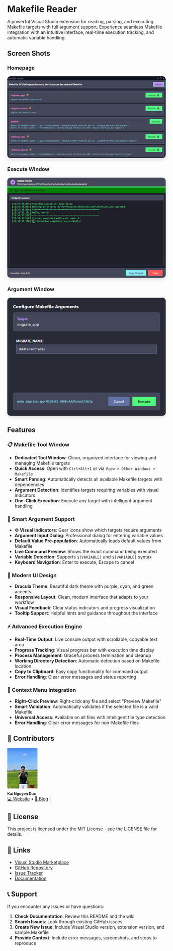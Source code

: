 <h1 style="margin:0">Makefile Reader</h1>

A powerful Visual Studio extension for reading, parsing, and executing Makefile targets with full argument support. Experience seamless Makefile integration with an intuitive interface, real-time execution tracking, and automatic variable handling.

## Screen Shots

### Homepage

<div align="center">
  <img src="blobs/home.png" alt="MakefileReader Extension in Action" style="max-width: 100%; border-radius: 10px; box-shadow: 0 4px 12px rgba(0, 0, 0, 0.15); margin: 0;">
  <br>
  <em></em>
</div>

### Execute Window

<div align="center">
  <img src="blobs/execute.png" alt="MakefileReader Extension in Action" style="max-width: 100%; border-radius: 10px; box-shadow: 0 4px 12px rgba(0, 0, 0, 0.15); margin: 0;">
  <br>
  <em></em>
</div>

### Argument Window

<div align="center">
  <img src="blobs/arg.png" alt="MakefileReader Extension in Action" style="max-width: 100%; border-radius: 10px; box-shadow: 0 4px 12px rgba(0, 0, 0, 0.15); margin: 0;">
  <br>
  <em></em>
</div>

## Features

### 📋 Makefile Tool Window
- **Dedicated Tool Window**: Clean, organized interface for viewing and managing Makefile targets
- **Quick Access**: Open with `Ctrl+Alt+1` or via `View > Other Windows > Makefile`
- **Smart Parsing**: Automatically detects all available Makefile targets with dependencies
- **Argument Detection**: Identifies targets requiring variables with visual indicators
- **One-Click Execution**: Execute any target with intelligent argument handling

### 🎯 Smart Argument Support
- **⚙️ Visual Indicators**: Gear icons show which targets require arguments
- **Argument Input Dialog**: Professional dialog for entering variable values
- **Default Value Pre-population**: Automatically loads default values from Makefile
- **Live Command Preview**: Shows the exact command being executed
- **Variable Detection**: Supports `$(VARIABLE)` and `${VARIABLE}` syntax
- **Keyboard Navigation**: Enter to execute, Escape to cancel

### 🎨 Modern UI Design
- **Dracula Theme**: Beautiful dark theme with purple, cyan, and green accents
- **Responsive Layout**: Clean, modern interface that adapts to your workflow
- **Visual Feedback**: Clear status indicators and progress visualization
- **Tooltip Support**: Helpful hints and guidance throughout the interface

### ⚡ Advanced Execution Engine
- **Real-Time Output**: Live console output with scrollable, copyable text area
- **Progress Tracking**: Visual progress bar with execution time display
- **Process Management**: Graceful process termination and cleanup
- **Working Directory Detection**: Automatic detection based on Makefile location
- **Copy to Clipboard**: Easy copy functionality for command output
- **Error Handling**: Clear error messages and status reporting

### 🔧 Context Menu Integration
- **Right-Click Preview**: Right-click any file and select "Preview Makefile"
- **Smart Validation**: Automatically validates if the selected file is a valid Makefile
- **Universal Access**: Available on all files with intelligent file type detection
- **Error Handling**: Clear error messages for non-Makefile files

## 👥 Contributors

![ava__3.jpg](blobs/ava.jpg)<br/><sub><b>Kai Nguyen Duc</b></sub><br/>[💻 Website](#) • [📘 Blog](#) |

## 📝 License

This project is licensed under the MIT License - see the LICENSE file for details.

## 🔗 Links

- [Visual Studio Marketplace](link-coming-soon)
- [GitHub Repository](https://github.com/your-username/MakefileReader)
- [Issue Tracker](https://github.com/your-username/MakefileReader/issues)
- [Documentation](https://github.com/your-username/MakefileReader/wiki)

## 📞 Support

If you encounter any issues or have questions:

1. **Check Documentation**: Review this README and the wiki
2. **Search Issues**: Look through existing GitHub issues
3. **Create New Issue**: Include Visual Studio version, extension version, and sample Makefile
4. **Provide Context**: Include error messages, screenshots, and steps to reproduce
